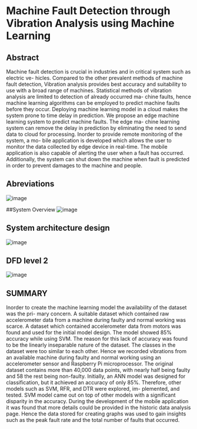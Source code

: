# Machine Fault Detection through Vibration Analysis using Machine Learning
## Abstract 

Machine fault detection is crucial in industries and in critical system such as electric ve-
hicles. Compared to the other prevalent methods of machine fault detection, Vibration
analysis provides best accuracy and suitability to use with a broad range of machines.
Statistical methods of vibration analysis are limited to detection of already occurred ma-
chine faults, hence machine learning algorithms can be employed to predict machine
faults before they occur. Deploying machine learning model in a cloud makes the system
prone to time delay in prediction.
We propose an edge machine learning system to predict machine faults. The edge ma-
chine learning system can remove the delay in prediction by eliminating the need to send
data to cloud for processing. Inorder to provide remote monitoring of the system, a mo-
bile application is developed which allows the user to monitor the data collected by edge
device in real-time. The mobile application is also capable of alerting the user when a
fault has occurred. Additionally, the system can shut down the machine when fault is
predicted in order to prevent damages to the machine and people.

## Abreviations
![image](https://github.com/user-attachments/assets/c5dd6213-ec13-456b-b5c2-61a394628689)

##System Overview
![image](https://github.com/user-attachments/assets/bd20fcff-74a8-45f2-bd56-c9a5a2564fb1)

## System architecture design
![image](https://github.com/user-attachments/assets/86436160-a724-4fc4-a6cf-0252acddb5d6)

## DFD level 2
![image](https://github.com/user-attachments/assets/b422acdd-ae9c-4e73-9e79-1a730d3dae42)

## SUMMARY
Inorder to create the machine learning model the availability of the dataset was the pri-
mary concern. A suitable dataset which contained raw accelerometer data from a machine
during faulty and normal working was scarce. A dataset which contained accelerometer
data from motors was found and used for the initial model design. The model showed
85% accuracy while using SVM. The reason for this lack of accuracy was found to be
the linearly inseparable nature of the dataset. The classes in the dataset were too similar
to each other. Hence we recorded vibrations from an available machine during faulty and
normal working using an accelerometer sensor and Raspberry Pi microprocessor. The
original dataset contains more than 40,000 data points, with nearly half being faulty and
58
the rest being non-faulty.
Initially, an ANN model was designed for classification, but it achieved an accuracy of
only 85%. Therefore, other models such as SVM, RFR, and DTR were explored, im-
plemented, and tested. SVM model came out on top of other models with a significant
disparity in the accuracy.
During the development of the mobile application it was found that more details could
be provided in the historic data analysis page. Hence the data stored for creating graphs
was used to gain insights such as the peak fault rate and the total number of faults that
occurred.




